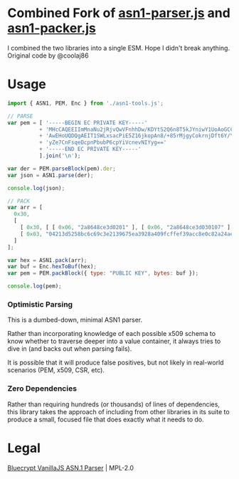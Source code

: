 # Combined Fork of [asn1-parser.js](https://github.com/coolaj86/asn1-parser.js) and [asn1-packer.js](https://github.com/coolaj86/asn1-packer.js)

I combined the two libraries into a single ESM. Hope I didn't break anything. Original code by @coolaj86

# Usage

```js
import { ASN1, PEM, Enc } from './asn1-tools.js';

// PARSE
var pem = [ '-----BEGIN EC PRIVATE KEY-----'
          + 'MHcCAQEEIImMnaNu2jRjvQwVFnhhDw/KDYtS2Q6n8T5kJYniwY1UoAoGCCqGSM49'
          + 'AwEHoUQDQgAEIT1SWLxsacPiE5Z16jkopAn8/+85rMjgyCokrnjDft6Y/YnA4A50'
          + 'yZe7CnFsqeDcpnPbubP6cpYiVcnevNIYyg=='
          + '-----END EC PRIVATE KEY-----'
          ].join('\n');

var der = PEM.parseBlock(pem).der;
var json = ASN1.parse(der);

console.log(json);

// PACK
var arr = [
  0x30,
  [
    [ 0x30, [ [ 0x06, "2a8648ce3d0201" ], [ 0x06, "2a8648ce3d030107" ] ] ],
    [ 0x03, "04213d5258bc6c69c3e2139675ea3928a409fcffef39acc8e0c82a24ae78c37ede98fd89c0e00e74c997bb0a716ca9e0dca673dbb9b3fa72962255c9debcd218ca" ]
  ]
];

var hex = ASN1.pack(arr);
var buf = Enc.hexToBuf(hex);
var pem = PEM.packBlock({ type: "PUBLIC KEY", bytes: buf });

console.log(pem);
```

### Optimistic Parsing

This is a dumbed-down, minimal ASN1 parser.

Rather than incorporating knowledge of each possible x509 schema
to know whether to traverse deeper into a value container,
it always tries to dive in (and backs out when parsing fails).

It is possible that it will produce false positives, but not likely
in real-world scenarios (PEM, x509, CSR, etc).

### Zero Dependencies

Rather than requiring hundreds (or thousands) of lines of dependencies,
this library takes the approach of including from other libraries in its suite
to produce a small, focused file that does exactly what it needs to do.

# Legal

[Bluecrypt VanillaJS ASN.1 Parser](https://git.coolaj86.com/coolaj86/asn1-parser.js) | MPL-2.0
